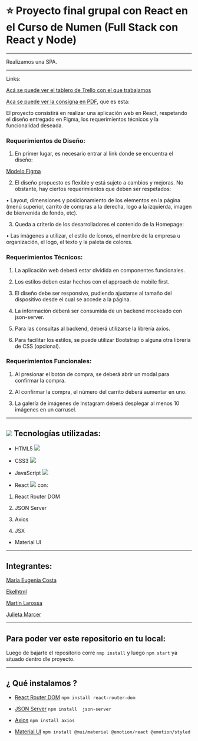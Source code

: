 # :star: Proyecto final grupal con React en el Curso de Numen (Full Stack con React y Node)

---

Realizamos una SPA.

---

Links:

[Acá se puede ver el tablero de Trello con el que trabajamos](https://trello.com/b/3g5jnbhr/proyecto-final-react)


[Aca se puede ver la consigna en PDF](https://github.com/eugenia1984/numen-react/blob/main/proyecto_react.pdf), que es esta:

El proyecto consistirá en realizar una aplicación web en React, respetando el diseño entregado en Figma, los requerimientos técnicos y la funcionalidad deseada.


### Requerimientos de Diseño:

1. En primer lugar, es necesario entrar al link donde se encuentra el diseño:

[Modelo Figma](https://www.figma.com/file/ptZy1a106K1UbSFh1O4v93/Food-store-template-(Community)?node-id=0%3A1)

2. El diseño propuesto es flexible y está sujeto a cambios y mejoras. No obstante, hay ciertos requerimientos que deben ser respetados:

• Layout, dimensiones y posicionamiento de los elementos en la página (menú superior, carrito de compras a la derecha, logo a la izquierda, imagen de bienvenida de fondo, etc).

3. Queda a criterio de los desarrolladores el contenido de la Homepage:

• Las imágenes a utilizar, el estilo de íconos, el nombre de la empresa u organización, el logo, el texto y la paleta de colores.

### Requerimientos Técnicos:

1. La aplicación web deberá estar dividida en componentes funcionales.

2. Los estilos deben estar hechos con el approach de mobile first.

3. El diseño debe ser responsivo, pudiendo ajustarse al tamaño del dispositivo desde el cual se accede a la página.

4. La información deberá ser consumida de un backend mockeado con json-server.

5. Para las consultas al backend, deberá utilizarse la librería axios.

6. Para facilitar los estilos, se puede utilizar Bootstrap o alguna otra librería de CSS (opcional).


### Requerimientos Funcionales:

1. Al presionar el botón de compra, se deberá abrir un modal para confirmar la compra.

2. Al confirmar la compra, el número del carrito deberá aumentar en uno.

3. La galería de imágenes de Instagram deberá desplegar al menos 10 imágenes en un carrusel.

---

## <img src="https://img.icons8.com/glyph-neue/34/000000/my-computer.png"/> Tecnologías utilizadas:

- HTML5 <img src="https://img.icons8.com/color/34/000000/html-5--v1.png"/>

- CSS3 <img src="https://img.icons8.com/color/34/000000/css3.png"/>

- JavaScript <img src="https://img.icons8.com/color/34/000000/javascript--v1.png"/>

- React <img src="https://img.icons8.com/plasticine/34/000000/react.png"/> con:

1. React Router DOM

2. JSON Server

3. Axios

4. JSX


- Material UI

---

## Integrantes:

[María Eugenia Costa](https://github.com/eugenia198)

[Ekelhtml](https://github.com/Ekelhtml)

[Martin Larossa](https://github.com/Martin8398)

[Julieta Marcer](https://github.com/jmercer)

---

## Para poder ver este repositorio en tu local:

Luego de bajarte el repositorio corre ```nmp install``` y luego ```npm start``` ya situado dentro dle proyecto.

---

## ¿ Qué instalamos ?

- [React Router DOM](https://v5.reactrouter.com/web/guides/quick-start) ```npm install react-router-dom ```

- [JSON Server](https://www.npmjs.com/package/json-server) ```npm install  json-server```

- [Axios](https://axios-http.com/docs/intro) ```npm install axios```

- [Material UI](https://mui.com/)  ```npm install @mui/material @emotion/react @emotion/styled  ```